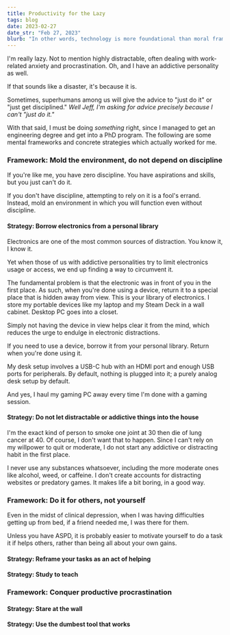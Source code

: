```yaml
---
title: Productivity for the Lazy
tags: blog
date: 2023-02-27
date_str: "Feb 27, 2023"
blurb: "In other words, technology is more foundational than moral frameworks."
---
```


I'm really lazy. Not to mention highly distractable, often dealing with work-related anxiety and procrastination. Oh, and I have an addictive personality as well. 

If that sounds like a disaster, it's because it is. 

Sometimes, superhumans among us will give the advice to "just do it" or "just get disciplined." *Well Jeff, I'm asking for advice precisely because I can't "just do it."* 

With that said, I must be doing *something* right, since I managed to get an engineering degree and get into a PhD program. The following are some mental frameworks and concrete strategies which actually worked for me. 

### Framework: Mold the environment, do not depend on discipline

If you're like me, you have zero discipline. You have aspirations and skills, but you just can't do it. 

If you don't have discipline, attempting to rely on it is a fool's errand. Instead, mold an environment in which you will function even without discipline. 

#### Strategy: Borrow electronics from a personal library

Electronics are one of the most common sources of distraction. You know it, I know it. 

Yet when those of us with addictive personalities try to limit electronics usage or access, we end up finding a way to circumvent it. 

The fundamental problem is that the electronic was in front of you in the first place. As such, when you're done using a device, return it to a special place that is hidden away from view. This is your library of electronics. I store my portable devices like my laptop and my Steam Deck in a wall cabinet. Desktop PC goes into a closet. 

Simply not having the device in view helps clear it from the mind, which reduces the urge to endulge in electronic distractions. 

If you need to use a device, borrow it from your personal library. Return when you're done using it. 

My desk setup involves a USB-C hub with an HDMI port and enough USB ports for peripherals. By default, nothing is plugged into it; a purely analog desk setup by default. 

And yes, I haul my gaming PC away every time I'm done with a gaming session. 

#### Strategy: Do not let distractable or addictive things into the house

I'm the exact kind of person to smoke one joint at 30 then die of lung cancer at 40. Of course, I don't want that to happen. Since I can't rely on my willpower to quit or moderate, I do not start any addictive or distracting habit in the first place. 

I never use any substances whatsoever, including the more moderate ones like alcohol, weed, or caffeine. I don't create accounts for distracting websites or predatory games. It makes life a bit boring, in a good way. 

### Framework: Do it for others, not yourself

Even in the midst of clinical depression, when I was having difficulties getting up from bed, if a friend needed me, I was there for them. 

Unless you have ASPD, it is probably easier to motivate yourself to do a task it if helps others, rather than being all about your own gains. 

#### Strategy: Reframe your tasks as an act of helping

#### Strategy: Study to teach

### Framework: Conquer productive procrastination

#### Strategy: Stare at the wall

#### Strategy: Use the dumbest tool that works

